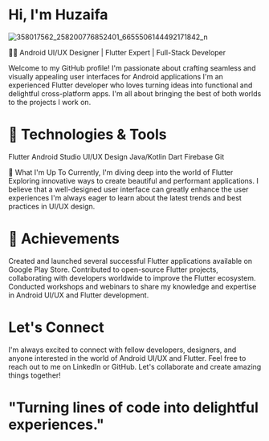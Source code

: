  # Hi, I'm Huzaifa 
![358017562_258200776852401_6655506144492171842_n](https://github.com/Zaifi059/Zaifi059/assets/125743722/8876457d-da44-4a6c-a932-be07c6bc0cfe)



👨‍💻 Android UI/UX Designer | Flutter Expert | Full-Stack Developer

Welcome to my GitHub profile! I'm passionate about crafting seamless and visually appealing user interfaces for Android applications
I'm an experienced Flutter developer who loves turning ideas into functional and delightful cross-platform apps.
I'm all about bringing the best of both worlds to the projects I work on.

# 🔧 Technologies & Tools
 Flutter
  Android Studio
   UI/UX Design
    Java/Kotlin
     Dart
      Firebase
        Git   
        
🚀 What I'm Up To
Currently, I'm diving deep into the world of Flutter
Exploring innovative ways to create beautiful and performant applications. 
I believe that a well-designed user interface can greatly enhance the user experiences
I'm always eager to learn about the latest trends and best practices in UI/UX design.

# 🌟 Achievements
Created and launched several successful Flutter applications available on Google Play Store.
Contributed to open-source Flutter projects, collaborating with developers worldwide to improve the Flutter ecosystem.
Conducted workshops and webinars to share my knowledge and expertise in Android UI/UX and Flutter development.

#  Let's Connect
I'm always excited to connect with fellow developers, designers, and anyone interested in the world of Android UI/UX and Flutter.
Feel free to reach out to me on LinkedIn or GitHub. Let's collaborate and create amazing things together!

 
  # "Turning lines of code into delightful experiences."
